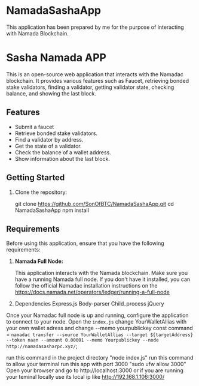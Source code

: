 # NamadaSashaApp
This application has been prepared by me for the purpose of interacting with Namada Blockchain.
# Sasha Namada APP

This is an open-source web application that interacts with the Namadac blockchain. It provides various features such as Faucet, retrieving bonded stake validators, finding a validator, getting validator state, checking balance, and showing the last block.

## Features

- Submit a faucet
- Retrieve bonded stake validators.
- Find a validator by address.
- Get the state of a validator.
- Check the balance of a wallet address.
- Show information about the last block.

## Getting Started

1. Clone the repository:

   git clone https://github.com/SonOfBTC/NamadaSashaApp.git
   cd NamadaSashaApp
   npm install
   
## Requirements

Before using this application, ensure that you have the following requirements:

1. **Namada Full Node:**

   This application interacts with the Namada blockchain. Make sure you have a running Namada full node. If you don't have it installed, you can follow the official Namadac installation instructions on the https://docs.namada.net/operators/ledger/running-a-full-node
   
 2. Dependencies
Express.js
Body-parser
Child_process
jQuery

   Once your Namadac full node is up and running, configure the application to connect to your node. Open the `index.js` change YourWalletAllias with your own wallet adress and change --memo yourpublickey
   const command = `namadac transfer --source YourWalletAllias --target ${targetAddress} --token naan --amount 0.00001 --memo Yourpublickey --node http://namadasasharpc.xyz/`;

   run this command in the project directory "node index.js"
   run this command to allow your terminal run this app with port 3000 "sudo ufw allow 3000"
   Open your browser and go to http://localhost:3000 or if you are running your teminal locally use its local ip like http://192.168.1.106:3000/

   

